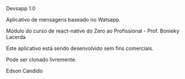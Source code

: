Devsapp 1.0

Aplicativo de mensagens baseado no Watsapp.

Módulo do curso de react-native do Zero ao Profissional - Prof. Bonieky Lacerda

Este aplicativo está sendo desenvolvido sem fins comerciais.

Pode ser clonado livremente.


Edson Candido
